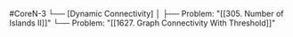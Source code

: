 #CoreN-3
└── [Dynamic Connectivity]
    │
    ├── Problem: "[[305. Number of Islands II]]"
    └── Problem: "[[1627. Graph Connectivity With Threshold]]"